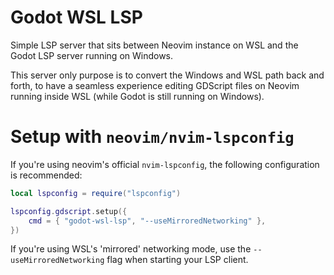 # Godot WSL LSP

Simple LSP server that sits between Neovim instance on WSL and the Godot LSP server running on Windows.

This server only purpose is to convert the Windows and WSL path back and forth, to have a seamless experience editing GDScript files on Neovim running inside WSL (while Godot is still running on Windows).

# Setup with `neovim/nvim-lspconfig`

If you're using neovim's official `nvim-lspconfig`, the following configuration is recommended:

```lua
local lspconfig = require("lspconfig")

lspconfig.gdscript.setup({
    cmd = { "godot-wsl-lsp", "--useMirroredNetworking" },
})
```

If you're using WSL's 'mirrored' networking mode, use the `--useMirroredNetworking` flag when starting your LSP client.
